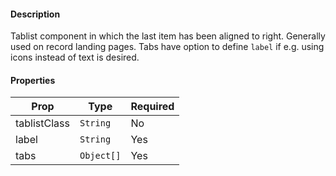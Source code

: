 #### Description

Tablist component in which the last item has been aligned to right. Generally used on record landing pages. Tabs have option to define `label` if e.g. using icons instead of text is desired.

#### Properties

| Prop         | Type       | Required |
| ------------ | ---------- | -------- |
| tablistClass | `String`   | No       |
| label        | `String`   | Yes      |
| tabs         | `Object[]` | Yes      |

